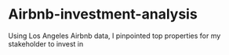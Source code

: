 # Airbnb-investment-analysis
Using Los Angeles Airbnb data, I pinpointed top properties for my stakeholder to invest in
